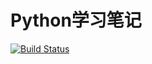 # Python学习笔记

[![Build Status](https://travis-ci.org/jnotes/python.svg?branch=master)](https://travis-ci.org/jnotes/python)
